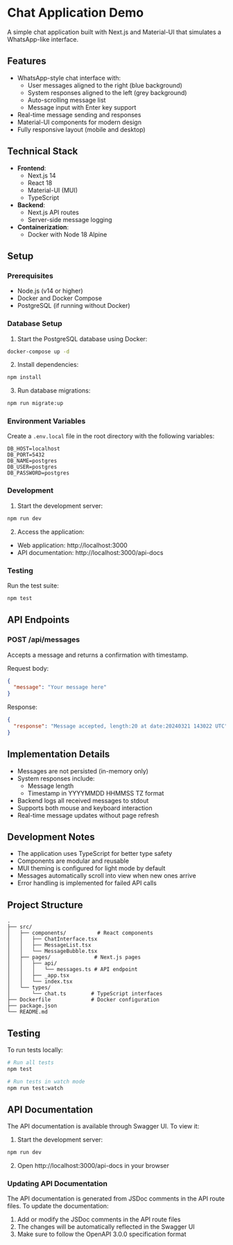 # Chat Application Demo

A simple chat application built with Next.js and Material-UI that simulates a WhatsApp-like interface.

## Features

- WhatsApp-style chat interface with:
  - User messages aligned to the right (blue background)
  - System responses aligned to the left (grey background)
  - Auto-scrolling message list
  - Message input with Enter key support
- Real-time message sending and responses
- Material-UI components for modern design
- Fully responsive layout (mobile and desktop)

## Technical Stack

- **Frontend**: 
  - Next.js 14
  - React 18
  - Material-UI (MUI)
  - TypeScript
- **Backend**: 
  - Next.js API routes
  - Server-side message logging
- **Containerization**: 
  - Docker with Node 18 Alpine

## Setup

### Prerequisites
- Node.js (v14 or higher)
- Docker and Docker Compose
- PostgreSQL (if running without Docker)

### Database Setup
1. Start the PostgreSQL database using Docker:
```bash
docker-compose up -d
```

2. Install dependencies:
```bash
npm install
```

3. Run database migrations:
```bash
npm run migrate:up
```

### Environment Variables
Create a `.env.local` file in the root directory with the following variables:
```
DB_HOST=localhost
DB_PORT=5432
DB_NAME=postgres
DB_USER=postgres
DB_PASSWORD=postgres
```

### Development
1. Start the development server:
```bash
npm run dev
```

2. Access the application:
- Web application: http://localhost:3000
- API documentation: http://localhost:3000/api-docs

### Testing
Run the test suite:
```bash
npm test
```

## API Endpoints

### POST /api/messages

Accepts a message and returns a confirmation with timestamp.

Request body:
```json
{
  "message": "Your message here"
}
```

Response:
```json
{
  "response": "Message accepted, length:20 at date:20240321 143022 UTC"
}
```

## Implementation Details

- Messages are not persisted (in-memory only)
- System responses include:
  - Message length
  - Timestamp in YYYYMMDD HHMMSS TZ format
- Backend logs all received messages to stdout
- Supports both mouse and keyboard interaction
- Real-time message updates without page refresh

## Development Notes

- The application uses TypeScript for better type safety
- Components are modular and reusable
- MUI theming is configured for light mode by default
- Messages automatically scroll into view when new ones arrive
- Error handling is implemented for failed API calls

## Project Structure

```
.
├── src/
│   ├── components/          # React components
│   │   ├── ChatInterface.tsx
│   │   ├── MessageList.tsx
│   │   └── MessageBubble.tsx
│   ├── pages/              # Next.js pages
│   │   ├── api/           
│   │   │   └── messages.ts # API endpoint
│   │   ├── _app.tsx       
│   │   └── index.tsx      
│   └── types/             
│       └── chat.ts        # TypeScript interfaces
├── Dockerfile             # Docker configuration
├── package.json          
└── README.md
```

## Testing

To run tests locally:
```bash
# Run all tests
npm test

# Run tests in watch mode
npm run test:watch
```

## API Documentation

The API documentation is available through Swagger UI. To view it:

1. Start the development server:
```bash
npm run dev
```

2. Open http://localhost:3000/api-docs in your browser

### Updating API Documentation

The API documentation is generated from JSDoc comments in the API route files. To update the documentation:

1. Add or modify the JSDoc comments in the API route files
2. The changes will be automatically reflected in the Swagger UI
3. Make sure to follow the OpenAPI 3.0.0 specification format